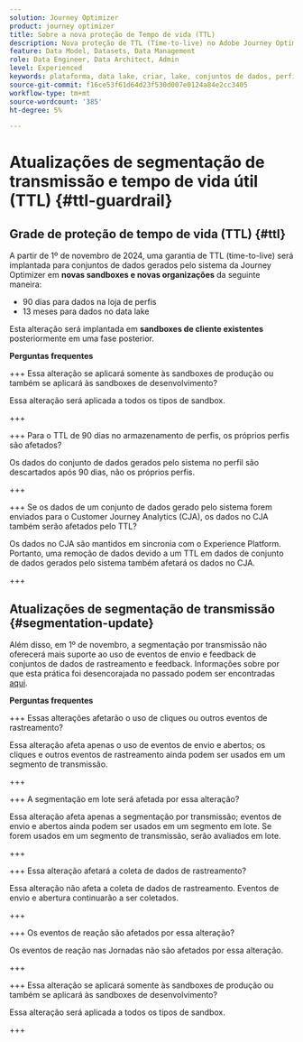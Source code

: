 ```yaml
---
solution: Journey Optimizer
product: journey optimizer
title: Sobre a nova proteção de Tempo de vida (TTL)
description: Nova proteção de TTL (Time-to-live) no Adobe Journey Optimizer
feature: Data Model, Datasets, Data Management
role: Data Engineer, Data Architect, Admin
level: Experienced
keywords: plataforma, data lake, criar, lake, conjuntos de dados, perfil
source-git-commit: f16ce53f61d64d23f530d007e0124a84e2cc3405
workflow-type: tm+mt
source-wordcount: '385'
ht-degree: 5%

---
```



# Atualizações de segmentação de transmissão e tempo de vida útil (TTL) {#ttl-guardrail}

## Grade de proteção de tempo de vida (TTL) {#ttl}

A partir de 1º de novembro de 2024, uma garantia de TTL (time-to-live) será implantada para conjuntos de dados gerados pelo sistema da Journey Optimizer em **novas sandboxes e novas organizações** da seguinte maneira:

* 90 dias para dados na loja de perfis
* 13 meses para dados no data lake

Esta alteração será implantada em **sandboxes de cliente existentes** posteriormente em uma fase posterior.

**Perguntas frequentes**

+++ Essa alteração se aplicará somente às sandboxes de produção ou também se aplicará às sandboxes de desenvolvimento?

Essa alteração será aplicada a todos os tipos de sandbox.

+++


+++ Para o TTL de 90 dias no armazenamento de perfis, os próprios perfis são afetados?

Os dados do conjunto de dados gerados pelo sistema no perfil são descartados após 90 dias, não os próprios perfis.

+++

+++ Se os dados de um conjunto de dados gerado pelo sistema forem enviados para o Customer Journey Analytics (CJA), os dados no CJA também serão afetados pelo TTL?

Os dados no CJA são mantidos em sincronia com o Experience Platform. Portanto, uma remoção de dados devido a um TTL em dados de conjunto de dados gerados pelo sistema também afetará os dados no CJA.

+++

## Atualizações de segmentação de transmissão {#segmentation-update}

Além disso, em 1º de novembro, a segmentação por transmissão não oferecerá mais suporte ao uso de eventos de envio e feedback de conjuntos de dados de rastreamento e feedback. Informações sobre por que esta prática foi desencorajada no passado podem ser encontradas [aqui](../audience/about-audiences.md#streaming-segmentation-events-guardrails).


**Perguntas frequentes**

+++ Essas alterações afetarão o uso de cliques ou outros eventos de rastreamento?

Essa alteração afeta apenas o uso de eventos de envio e abertos; os cliques e outros eventos de rastreamento ainda podem ser usados em um segmento de transmissão.

+++

+++ A segmentação em lote será afetada por essa alteração?

Essa alteração afeta apenas a segmentação por transmissão; eventos de envio e abertos ainda podem ser usados em um segmento em lote. Se forem usados em um segmento de transmissão, serão avaliados em lote.

+++

+++ Essa alteração afetará a coleta de dados de rastreamento?

Essa alteração não afeta a coleta de dados de rastreamento. Eventos de envio e abertura continuarão a ser coletados.

+++


+++ Os eventos de reação são afetados por essa alteração?

Os eventos de reação nas Jornadas não são afetados por essa alteração.

+++


+++ Essa alteração se aplicará somente às sandboxes de produção ou também se aplicará às sandboxes de desenvolvimento?

Essa alteração será aplicada a todos os tipos de sandbox.

+++